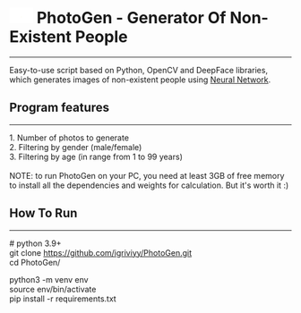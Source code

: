 # <img src="for README/readme_camera.gif" height="28"> PhotoGen - Generator Of Non-Existent People
___
Easy-to-use script based on Python, OpenCV and DeepFace libraries, <br>
which generates images of non-existent people using <a href="https://thispersondoesnotexist.com" target="_blank">Neural Network</a>.
## Program features<br>
___
<text align='left'>1. Number of photos to generate<br>2. Filtering by gender (male/female)<br>3. Filtering by age (in range from 1 to 99 years)</text><br>
<br>NOTE: to run PhotoGen on your PC, you need at least 3GB of free memory
<br>to install all the dependencies and weights for calculation. But it's worth it :)
## How To Run
___
<font> # python 3.9+</font><br>
git clone https://github.com/igriviyy/PhotoGen.git<br>
cd PhotoGen/

python3 -m venv env<br>
source env/bin/activate<br>
pip install -r requirements.txt
